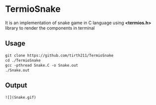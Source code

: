 # TermioSnake
It is an implementation of snake game in C language using **<termios.h>** library to render the components in terminal
## Usage

    git clone https://github.com/tirth211/TermioSnake
	cd ./TermioSnake
	gcc -pthread Snake.C -o Snake.out
	./Snake.out
## Output
	![](Snake.gif)



